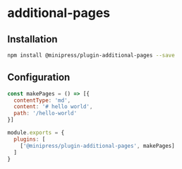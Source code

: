 # additional-pages

## Installation
```sh
npm install @minipress/plugin-additional-pages --save
```

## Configuration
```js
const makePages = () => [{
  contentType: 'md',
  content: '# hello world',
  path: '/hello-world'
}]

module.exports = {
  plugins: [
    ['@minipress/plugin-additional-pages', makePages]
  ]
}
```
